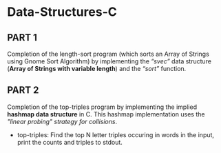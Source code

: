# Data-Structures-C

## PART 1
Completion of the length-sort program (which sorts an Array of Strings using Gnome Sort Algorithm) by implementing the *“svec”* data structure (**Array of Strings with variable length**) and the *“sort”* function. 


## PART 2
Completion of the top-triples program by implementing the implied **hashmap data structure** in C.
This hashmap implementation uses the *"linear probing" strategy for collisions*.
* top-triples: Find the top N letter triples occuring in words in the input, print the counts and triples to stdout.
